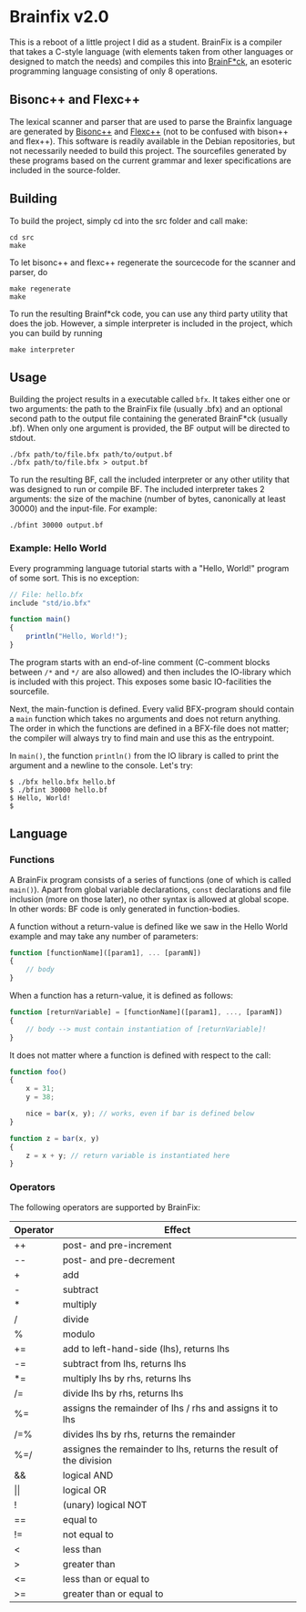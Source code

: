 # Brainfix v2.0
This is a reboot of a little project I did as a student. BrainFix is a compiler that takes a C-style
language (with elements taken from other languages or designed to match the needs) and compiles this
into [BrainF*ck](https://en.wikipedia.org/wiki/Brainfuck), an esoteric programming language consisting of only 8 operations.

## Bisonc++ and Flexc++
The lexical scanner and parser that are used to parse the Brainfix language are generated by [Bisonc++](https://fbb-git.gitlab.io/bisoncpp/)
and [Flexc++](https://fbb-git.gitlab.io/flexcpp/) (not to be confused with bison++ and flex++). This software is readily available in the
Debian repositories, but not necessarily needed to build this project. The sourcefiles generated by these programs based on the
current grammar and lexer specifications are included in the source-folder.

## Building
To build the project, simply cd into the src folder and call make:

```
cd src
make
```

To let bisonc++ and flexc++ regenerate the sourcecode for the scanner and parser, do

```
make regenerate
make
```

To run the resulting Brainf*ck code, you can use any third party utility that does the job. However, a simple
interpreter is included in the project, which you can build by running

```
make interpreter
```

## Usage
Building the project results in a executable called `bfx`. It takes either one or two arguments: the path to the
BrainFix file (usually .bfx) and an optional second path to the output file containing the generated BrainF*ck (usually .bf). When only one argument is provided, the BF output will be directed to stdout.

```
./bfx path/to/file.bfx path/to/output.bf
./bfx path/to/file.bfx > output.bf
```

To run the resulting BF, call the included interpreter or any other utility that was designed to run or compile
BF. The included interpreter takes 2 arguments: the size of the machine (number of bytes, canonically at least 30000)
and the input-file. For example:

```
./bfint 30000 output.bf
```

### Example: Hello World
Every programming language tutorial starts with a "Hello, World!" program of some sort. This is no exception:

```javascript
// File: hello.bfx
include "std/io.bfx"

function main()
{
    println("Hello, World!");
}
```

The program starts with an end-of-line comment (C-comment blocks between `/*` and `*/` are also allowed) and then
includes the IO-library which is included with this project. This exposes some basic IO-facilities the sourcefile.

Next, the main-function is defined. Every valid BFX-program should contain a `main` function which takes no arguments
and does not return anything. The order in which the functions are defined in a BFX-file does not matter; the compiler
will always try to find main and use this as the entrypoint.

In `main()`, the function `println()` from the IO library is called to print the argument and a newline to the console.
Let's try:

```
$ ./bfx hello.bfx hello.bf
$ ./bfint 30000 hello.bf
$ Hello, World!
$
```

## Language
### Functions
A BrainFix program consists of a series of functions (one of which is called `main()`). Apart from global variable declarations, `const` declarations and file inclusion (more on those later), no other syntax is allowed at global scope. In other words: BF code is only generated in function-bodies.

A function without a return-value is defined like we saw in the Hello World example and may take any number of parameters:
```javascript
function [functionName]([param1], ... [paramN])
{
    // body
}
```

When a function has a return-value, it is defined as follows:
```javascript
function [returnVariable] = [functionName]([param1], ..., [paramN])
{
    // body --> must contain instantiation of [returnVariable]!
}
```

It does not matter where a function is defined with respect to the call:
```javascript
function foo()
{
    x = 31;
    y = 38;

    nice = bar(x, y); // works, even if bar is defined below
}

function z = bar(x, y)
{
    z = x + y; // return variable is instantiated here
}
```

### Operators
The following operators are supported by BrainFix:

| Operator | Effect |
| --- | --- |
| ++   |  post- and pre-increment |
| --   |  post- and pre-decrement |
| +    |  add |
| -    |  subtract |
| *    |  multiply |
| /    |  divide |
| %    |  modulo |
| +=   |  add to left-hand-side (lhs), returns lhs |
| -=   |  subtract from lhs, returns lhs |
| *=   |  multiply lhs by rhs, returns lhs |
| /=   |  divide lhs by rhs, returns lhs |
| %=   |  assigns the remainder of lhs / rhs and assigns it to lhs |
| /=%  |  divides lhs by rhs, returns the remainder |
| %=/  |  assignes the remainder to lhs, returns the result of the division |
| &&   |  logical AND |
| \|\| |  logical OR |
| !    |  (unary) logical NOT |
| ==   |  equal to |
| !=   |  not equal to |
| <    |  less than |
| >    |  greater than |
| <=   |  less than or equal to |
| >=   |  greater than or equal to |
